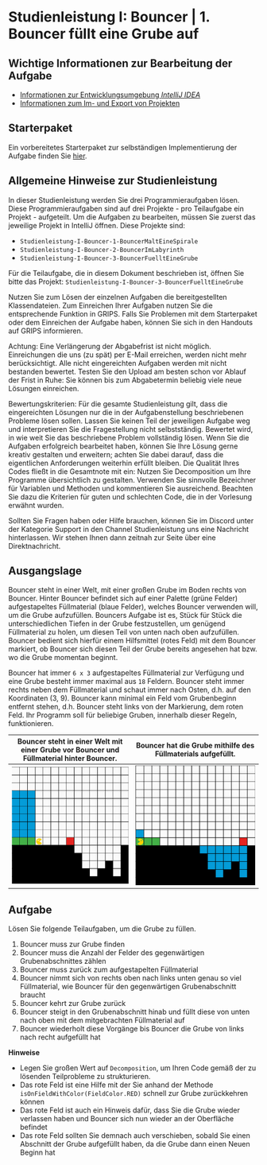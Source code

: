 # Studienleistung I: Bouncer | 1. Bouncer füllt eine Grube auf

## Wichtige Informationen zur Bearbeitung der Aufgabe
- [Informationen zur Entwicklungsumgebung *IntelliJ IDEA*](https://elearning.uni-regensburg.de/mod/book/view.php?id=1480675)
- [Informationen zum Im- und Export von Projekten](https://elearning.uni-regensburg.de/mod/book/view.php?id=1480675&chapterid=51551)

## Starterpaket

Ein vorbereitetes Starterpaket zur selbständigen Implementierung der Aufgabe finden Sie [hier](https://github.com/OOP-Wintersemester-2021/Studienleistung-I-Bouncer-3-BouncerFuelltEineGrube/archive/refs/heads/starter.zip).

## Allgemeine Hinweise zur Studienleistung
In dieser Studienleistung werden Sie drei Programmieraufgaben lösen.
Diese Programmieraufgaben sind auf drei Projekte - pro Teilaufgabe ein Projekt - aufgeteilt.
Um die Aufgaben zu bearbeiten, müssen Sie zuerst das jeweilige Projekt in IntelliJ öffnen.
Diese Projekte sind:
* ```Studienleistung-I-Bouncer-1-BouncerMaltEineSpirale```
* ```Studienleistung-I-Bouncer-2-BouncerImLabyrinth ```
* ```Studienleistung-I-Bouncer-3-BouncerFuelltEineGrube```

Für die Teilaufgabe, die in diesem Dokument beschrieben ist, öffnen Sie bitte das Projekt: ```Studienleistung-I-Bouncer-3-BouncerFuelltEineGrube```

Nutzen Sie zum Lösen der einzelnen Aufgaben die bereitgestellten Klassendateien.
Zum Einreichen Ihrer Aufgaben nutzen Sie die entsprechende Funktion in GRIPS.
Falls Sie Problemen mit dem Starterpaket oder dem Einreichen der Aufgabe haben, können Sie sich in den Handouts auf GRIPS informieren.

Achtung: Eine Verlängerung der Abgabefrist ist nicht möglich.
Einreichungen die uns (zu spät) per E-Mail erreichen, werden nicht mehr berücksichtigt.
Alle nicht eingereichten Aufgaben werden mit nicht bestanden bewertet.
Testen Sie den Upload am besten schon vor Ablauf der Frist in Ruhe: Sie können bis zum Abgabetermin beliebig viele neue Lösungen einreichen.

Bewertungskriterien: Für die gesamte Studienleistung gilt, dass die eingereichten Lösungen nur die in der Aufgabenstellung beschriebenen Probleme lösen sollen.
Lassen Sie keinen Teil der jeweiligen Aufgabe weg und interpretieren Sie die Fragestellung nicht selbstständig.
Bewertet wird, in wie weit Sie das beschriebene Problem vollständig lösen.
Wenn Sie die Aufgaben erfolgreich bearbeitet haben, können Sie Ihre Lösung gerne kreativ gestalten und erweitern; achten Sie dabei darauf, dass die eigentlichen Anforderungen weiterhin erfüllt bleiben.
Die Qualität Ihres Codes fließt in die Gesamtnote mit ein: Nutzen Sie Decomposition um Ihre Programme übersichtlich zu gestalten.
Verwenden Sie sinnvolle Bezeichner für Variablen und Methoden und kommentieren Sie ausreichend.
Beachten Sie dazu die Kriterien für guten und schlechten Code, die in der Vorlesung erwähnt wurden.

Sollten Sie Fragen haben oder Hilfe brauchen, können Sie im Discord unter der Kategorie Support in den Channel Studienleistung uns eine Nachricht hinterlassen.
Wir stehen Ihnen dann zeitnah zur Seite über eine Direktnachricht.

## Ausgangslage

Bouncer steht in einer Welt, mit einer großen Grube im Boden rechts von Bouncer.
Hinter Bouncer befindet sich auf einer Palette (grüne Felder) aufgestapeltes Füllmaterial (blaue Felder), welches Bouncer verwenden will, um die Grube aufzufüllen.
Bouncers Aufgabe ist es, Stück für Stück die unterschiedlichen Tiefen in der Grube festzustellen, um genügend Füllmaterial zu holen, um diesen Teil von unten nach oben aufzufüllen.
Bouncer bedient sich hierfür einem Hilfsmittel (rotes Feld) mit dem Bouncer markiert, ob Bouncer sich diesen Teil der Grube bereits angesehen hat bzw. wo die Grube momentan beginnt. 

Bouncer hat immer ```6 x 3``` aufgestapeltes Füllmaterial zur Verfügung und eine Grube besteht immer maximal aus ```18``` Feldern.
Bouncer steht immer rechts neben dem Füllmaterial und schaut immer nach Osten, d.h. auf den Koordinaten (3, 9).
Bouncer kann minimal ein Feld vom Grubenbeginn entfernt stehen, d.h. Bouncer steht links von der Markierung, dem roten Feld.
Ihr Programm soll für beliebige Gruben, innerhalb dieser Regeln, funktionieren.

| Bouncer steht in einer Welt mit einer Grube vor Bouncer und Füllmaterial hinter Bouncer. | Bouncer hat die Grube mithilfe des Füllmaterials aufgefüllt. |
|:------:|:------:|
| ![Bouncer steht auf dem ersten Feld der kaputten Straße.](./docs/pit.png) | ![Bouncer steht auf dem letzten Feld der reparierten Straße](./docs/pit_final.png) |

## Aufgabe

Lösen Sie folgende Teilaufgaben, um die Grube zu füllen.

1. Bouncer muss zur Grube finden
2. Bouncer muss die Anzahl der Felder des gegenwärtigen Grubenabschnittes zählen
3. Bouncer muss zurück zum aufgestapelten Füllmaterial
4. Bouncer nimmt sich von rechts oben nach links unten genau so viel Füllmaterial, wie Bouncer für den gegenwärtigen Grubenabschnitt braucht
5. Bouncer kehrt zur Grube zurück
6. Bouncer steigt in den Grubenabschnitt hinab und füllt diese von unten nach oben mit dem mitgebrachten Füllmaterial auf
7. Bouncer wiederholt diese Vorgänge bis Bouncer die Grube von links nach recht aufgefüllt hat 

**Hinweise**
* Legen Sie großen Wert auf ```Decomposition```, um Ihren Code gemäß der zu lösenden Teilprobleme zu strukturieren.
* Das rote Feld ist eine Hilfe mit der Sie anhand der Methode ```isOnFieldWithColor(FieldColor.RED)``` schnell zur Grube zurückkehren können
* Das rote Feld ist auch ein Hinweis dafür, dass Sie die Grube wieder verlassen haben und Bouncer sich nun wieder an der Oberfläche befindet 
* Das rote Feld sollten Sie demnach auch verschieben, sobald Sie einen Abschnitt der Grube aufgefüllt haben, da die Grube dann einen Neuen Beginn hat
